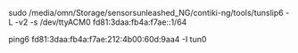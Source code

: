 
sudo /media/omn/Storage/sensorsunleashed_NG/contiki-ng/tools/tunslip6 -L -v2 -s /dev/ttyACM0 fd81:3daa:fb4a:f7ae::1/64

ping6 fd81:3daa:fb4a:f7ae:212:4b00:60d:9aa4 -I tun0


